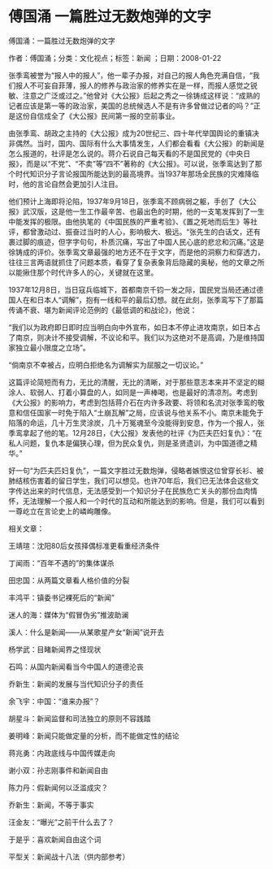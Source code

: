 # 傅国涌  一篇胜过无数炮弹的文字  
  
傅国涌：一篇胜过无数炮弹的文字  
作者：傅国涌；分类：文化视点；标签：新闻 ；日期：2008-01-22  
张季鸾被誉为“报人中的报人”，他一辈子办报，对自己的报人角色充满自信，“我们报人不可妄自菲薄，报人的修养与政治家的修养实在是一样，而报人感觉之锐敏、注意之广泛或过之。”他曾对《大公报》后起之秀之一徐铸成这样说：“成熟的记者应该是第一等的政治家，美国的总统候选人不是有许多曾做过记者的吗？”正是这份自信成全了《大公报》民间第一报的空前事业。  
由张季鸾、胡政之主持的《大公报》成为20世纪三、四十年代举国舆论的重镇决非偶然。当时，国内、国际有什么大事情发生，人们都会看看《大公报》的新闻是怎么报道的，社评是怎么说的。蒋介石说自己每天看的不是国民党的《中央日报》，而是以“不党”、“不卖”等“四不”著称的《大公报》。可以说，张季鸾达到了那个时代知识分子言论报国所能达到的最高境界。当1937年那场全民族的灾难降临时，他的言论自然会更加引人注目。  
他们预计上海即将沦陷，1937年9月18日，张季鸾不顾病弱之躯，手创了《大公报》武汉版，这是他一生工作最辛苦、也最出色的时期，他的一支笔发挥到了一生中能发挥的极限。由他执笔的《中国民族的严重考验》、《置之死地而后生》等社评，都曾激动过、振奋过当时的人心，影响极大、极远。“张先生的白话文，还有裹过脚的痕迹，但字字句句，朴质沉痛，写出了中国人民心底的悲忿和沉痛。”这是徐铸成的评价。张季鸾文章最强的地方还不在于文字，而是他的洞察力和穿透力，往往三言两语就抓住了问题本质，看穿了复杂表象背后隐藏的奥秘，他的文章之所以能揪住那个时代许多人的心，关键就在这里。  
1937年12月8日，当日寇兵临城下，首都南京千钧一发之际，国民党当局还通过德国人在和日本人“调解”，抱有一线和平的最后幻想。就在此刻，张季鸾写下了那篇传诵不衰、堪为新闻评论范例的《最低调的和战论》，他说：  
“我们以为政府即日即时应当明白向中外宣布，如日本不停止进攻南京，如日本占了南京，则决计不接受调解，不议论和平。我们以为这绝对不是高调，乃是维持国家独立最小限度之立场”。  
“倘南京不幸被占，应明白拒绝名为调解实为屈服之一切议论。”  
这篇评论简短而有力，无比的清醒，无比的清晰，对于那些意志本来并不坚定的糊涂人、软弱人、打着小算盘的人，如同是一声棒喝，也是最好的清凉剂。考虑到《大公报》的影响力，考虑到包括蒋介石在内许多政要、将领和名流对张季鸾的敬意和信任国家一时免于陷入“土崩瓦解”之局，应该说与他关系不小。南京未能免于陷落的命运，几十万生灵涂炭，几十万冤魂至今没能得到安息，作为一个报人，张季鸾拿起了他的笔。12月28日，《大公报》发表他的社评《为匹夫匹妇复仇》：“在私人问题，复仇本是偏狭心理，但为民众复仇，则是圣贤遗训，为中国道德之精华。”  
好一句“为匹夫匹妇复仇”，一篇文字胜过无数炮弹，侵略者嫉恨这位曾穿长衫、被肺结核伤害着的留日学生，我们可以想见。也许70年后，我们已无法体会这些文字传达出来的时代信息，无法感受到一个知识分子在民族危亡关头的那份血肉情怀，无法理解一个报人和一个时代的互动和所能达到的影响。但是，我们可以看到一尊屹立在言论史上的嶙峋雕像。  
  
相关文章：  
王靖瑄：沈阳80后女孩择偶标准更看重经济条件  
丁闻雨：“百年不遇的”的集体谋杀  
田忠国：从两篇文章看人格价值的分裂  
丰鸿平：镇委书记裸死后的“新闻”  
迷人的海：媒体为“假冒伪劣”推波助澜  
溪人：什么是新闻——从某歌星产女“新闻”说开去  
杨学武：目睹新闻界之怪现状  
石鸣：从国内新闻看当今中国人的道德沦丧  
乔新生：新闻的发展与当代知识分子的责任  
余飞宇：中国：“谁来办报”？  
胡星斗：新闻监督和司法独立的原则不容践踏  
姜明峰：新闻只能做定量的分析，而不能做定性的结论  
蒋兆勇：内政底线与中国传媒走向  
谢小双：孙志刚事件和新闻自由  
陈力丹：假新闻何以泛滥成灾？  
乔新生：新闻，不等于事实  
汪金友：“曝光”之前干什么去了？  
于是乎：喜欢新闻自由这个词  
平型关：新闻战十八法（供内部参考）